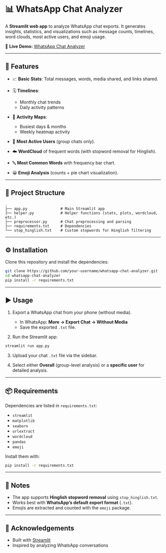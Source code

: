 # 📊 WhatsApp Chat Analyzer

A **Streamlit web app** to analyze WhatsApp chat exports. It generates insights, statistics, and visualizations such as message counts, timelines, word clouds, most active users, and emoji usage.

🔗 **Live Demo:** [WhatsApp Chat Analyzer](https://whatsapp-chat-analyzerrohit-nhqknfv2o5cjncqb8jf8da.streamlit.app/)

---

## 🚀 Features

* 📈 **Basic Stats**: Total messages, words, media shared, and links shared.
* 🗓 **Timelines**:

  * Monthly chat trends
  * Daily activity patterns
* 📅 **Activity Maps**:

  * Busiest days & months
  * Weekly heatmap activity
* 👥 **Most Active Users** (group chats only).
* ☁️ **WordCloud** of frequent words (with stopword removal for Hinglish).
* 🔤 **Most Common Words** with frequency bar chart.
* 😀 **Emoji Analysis** (counts + pie chart visualization).

---

## 📂 Project Structure

```
.
├── app.py               # Main Streamlit app
├── helper.py            # Helper functions (stats, plots, wordcloud, etc.)
├── preprocessor.py      # Chat preprocessing and parsing
├── requirements.txt     # Dependencies
└── stop_hinglish.txt    # Custom stopwords for Hinglish filtering
```

---

## ⚙️ Installation

Clone this repository and install the dependencies:

```bash
git clone https://github.com/your-username/whatsapp-chat-analyzer.git
cd whatsapp-chat-analyzer
pip install -r requirements.txt
```

---

## ▶️ Usage

1. Export a WhatsApp chat from your phone (without media).

   * In WhatsApp: **More → Export Chat → Without Media**
   * Save the exported `.txt` file.

2. Run the Streamlit app:

```bash
streamlit run app.py
```

3. Upload your chat `.txt` file via the sidebar.

4. Select either **Overall** (group-level analysis) or a **specific user** for detailed analysis.

---

## 📦 Requirements

Dependencies are listed in `requirements.txt`:

* `streamlit`
* `matplotlib`
* `seaborn`
* `urlextract`
* `wordcloud`
* `pandas`
* `emoji`

Install them with:

```bash
pip install -r requirements.txt
```

---

## 📝 Notes

* The app supports **Hinglish stopword removal** using `stop_hinglish.txt`.
* Works best with **WhatsApp’s default export format** (`.txt`).
* Emojis are extracted and counted with the `emoji` package.

---

## 🙌 Acknowledgements

* Built with [Streamlit](https://streamlit.io/)
* Inspired by analyzing WhatsApp conversations

